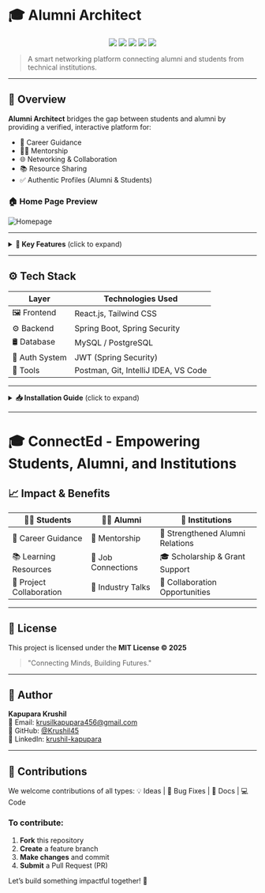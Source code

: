 # 🎓 Alumni Architect

<p align="center">
  <img src="https://img.shields.io/badge/Frontend-React-blue?style=for-the-badge&logo=react" />
  <img src="https://img.shields.io/badge/Backend-SpringBoot-brightgreen?style=for-the-badge&logo=springboot" />
  <img src="https://img.shields.io/badge/Database-MySQL-green?style=for-the-badge&logo=MySQL" />
  <img src="https://img.shields.io/badge/Status-%20Developed-green?style=for-the-badge&logo=progress" />
  <img src="https://img.shields.io/badge/License-MIT-purple?style=for-the-badge" />
</p>

> A smart networking platform connecting alumni and students from technical institutions.

---

## 🚀 Overview

**Alumni Architect** bridges the gap between students and alumni by providing a verified, interactive platform for:

- 🎯 Career Guidance  
- 🧑‍🏫 Mentorship  
- 🌐 Networking & Collaboration  
- 📚 Resource Sharing  
- ✅ Authentic Profiles (Alumni & Students)

### 🏠 Home Page Preview

![Homepage](https://github.com/user-attachments/assets/52d6f1c7-8acc-4311-9ac3-47aa0cf1ac82)

---

<details>
<summary><strong>📘 Key Features</strong> (click to expand)</summary>

### 🧠 Core Modules

- 📁 **Resource Library** – Curated learning content for career & skills  
- 🗨️ **Discussion Forums** – Ask, answer, and discuss with alumni/students  
- 💼 **Real-World Projects** – Collaborate with alumni on industry work  
- ⏱️ **Skill Tracker** – Monitor and visualize growth  
- 🎯 **Group Study Rooms** – Virtual collaboration spaces  
- 🧑‍💼 **Alumni Meetups** – Organize online/offline networking events  

</details>

---

## ⚙️ Tech Stack

| Layer         | Technologies Used                         |
|---------------|--------------------------------------------|
| 🖼️ Frontend    | React.js, Tailwind CSS                    |
| ⚙️ Backend     | Spring Boot, Spring Security              |
| 🛢️ Database    | MySQL / PostgreSQL                        |
| 🔐 Auth System | JWT (Spring Security)                     |
| 🧪 Tools       | Postman, Git, IntelliJ IDEA, VS Code      |

---

<details>
<summary><strong>📥 Installation Guide</strong> (click to expand)</summary>

### 🔧 Backend Setup (Spring Boot)
```bash
# Clone backend repo
git clone https://github.com/your-org/alumni-architect-backend.git
cd alumni-architect-backend

# Configure DB in application.properties
spring.datasource.url=jdbc:mysql://localhost:3306/alumni_db
spring.datasource.username=root
spring.datasource.password=your_password

# Start backend
./mvnw spring-boot:run
```

### 💻 Frontend Setup (React)
```bash
# Clone frontend repo
git clone https://github.com/your-org/alumni-architect-frontend.git
cd alumni-architect-frontend

# Install dependencies
npm install

# Start frontend
npm start
```
</details>

---
# 🎓 ConnectEd - Empowering Students, Alumni, and Institutions

## 📈 Impact & Benefits

| 👨‍🎓 Students | 👩‍💼 Alumni | 🏫 Institutions |
|--------------|-------------|----------------|
| 🎯 Career Guidance | 🤝 Mentorship | 📣 Strengthened Alumni Relations |
| 📚 Learning Resources | 💼 Job Connections | 🎓 Scholarship & Grant Support |
| 🤝 Project Collaboration | 🎤 Industry Talks | 🔗 Collaboration Opportunities |

---

## 📄 License

This project is licensed under the **MIT License © 2025**

> "Connecting Minds, Building Futures."

---

## 👤 Author

**Kapupara Krushil**  
📧 Email: [krusilkapupara456@gmail.com](mailto:krusilkapupara456@gmail.com)  
🔗 GitHub: [@Krushil45](https://github.com/Krushil45)  
🔗 LinkedIn: [krushil-kapupara](https://www.linkedin.com/in/krushil-kapupara)

---

## 🤝 Contributions

We welcome contributions of all types:
💡 Ideas | 🐛 Bug Fixes | 📖 Docs | 💻 Code

### To contribute:

1. **Fork** this repository  
2. **Create** a feature branch  
3. **Make changes** and commit  
4. **Submit** a Pull Request (PR)  

Let’s build something impactful together! 🚀
